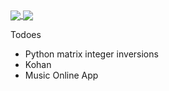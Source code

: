 <a href="https://github-readme-stats.vercel.app/api?username=CryptoCashCashoo&count_private=true&show_icons=true&theme=chartreuse-dark">
  <img align="center" src="https://github-readme-stats.vercel.app/api?username=CryptoCashCashoo&count_private=true&bg_color=30,e96443,904e95&title_color=fff&text_color=fff" />
</a>
<a href="https://github.com/CryptoCashCashoo">
  <img align="center" src="https://github-readme-stats.vercel.app/api/top-langs/?username=CryptoCashCashoo&bg_color=30,e96443,904e95&title_color=fff&text_color=fff&count_private=true" />
</a>


Todoes 
- Python matrix integer inversions
- Kohan
- Music Online App

<!--
**CryptoCashCashoo/CryptoCashCashoo** is a ✨ _special_ ✨ repository because its `README.md` (this file) appears on your GitHub profile.
Here are some ideas to get you started:
- 🔭 I’m currently working on ...
- 🌱 I’m currently learning ...
- 👯 I’m looking to collaborate on ...
- 🤔 I’m looking for help with ...
- 💬 Ask me about ...
- 📫 How to reach me: ...
- 😄 Pronouns: ...
- ⚡ Fun fact: ...
-->
